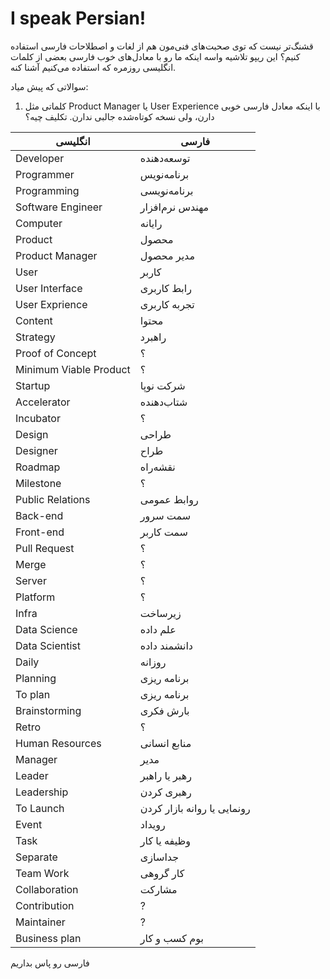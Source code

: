 # I speak Persian!

قشنگ‌تر نیست که توی صحبت‌های فنی‌مون هم از لغات و اصطلاحات فارسی استفاده کنیم؟ این ریپو تلاشیه واسه اینکه ما رو با معادل‌های خوب فارسی بعضی از کلمات انگلیسی روزمره که استفاده می‌کنیم آشنا کنه.  

سوالاتی که پیش میاد:

1. کلماتی مثل Product Manager یا User Experience با اینکه معادل فارسی خوبی دارن، ولی نسخه کوتاه‌شده جالبی ندارن. تکلیف چیه؟


| انگلیسی | فارسی |
|-----|-----|
| Developer | توسعه‌دهنده |
| Programmer | برنامه‌نویس |
| Programming | برنامه‌نویسی |
| Software Engineer | مهندس نرم‌افزار |
| Computer | رایانه |
| Product | محصول |
| Product Manager | مدیر محصول |
| User | کاربر |
| User Interface | رابط کاربری |
| User Exprience | تجربه کاربری |
| Content | محتوا |
| Strategy | راهبرد |
| Proof of Concept | ؟ |
| Minimum Viable Product | ؟ |
| Startup | شرکت نوپا |
| Accelerator | شتاب‌دهنده |
| Incubator | ؟ |
| Design | طراحی |
| Designer | طراح |
| Roadmap | نقشه‌راه |
| Milestone | ؟ |
| Public Relations | روابط عمومی |
| Back-end | سمت سرور |
| Front-end | سمت کاربر |
| Pull Request | ؟ |
| Merge | ؟ |
| Server | ؟ |
| Platform | ؟ |
| Infra | زیرساخت |
| Data Science | علم داده |
| Data Scientist | دانشمند داده |
| Daily | روزانه |
| Planning | برنامه ریزی |
| To plan | برنامه ریزی |
| Brainstorming | بارش فکری |
| Retro | ؟ |
| Human Resources | منابع انسانی |
| Manager | مدیر |
| Leader | رهبر یا راهبر |
| Leadership | رهبری کردن |
| To Launch | رونمایی یا روانه بازار کردن |
| Event | رویداد |
| Task | وظیفه یا کار |
| Separate | جداسازی |
| Team Work | کار گروهی |
| Collaboration | مشارکت |
| Contribution | ? |
| Maintainer | ? |
| Business plan | بوم کسب و کار |



فارسی رو پاس بداریم

